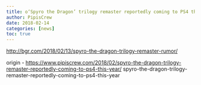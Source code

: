 ```yaml
---
title: o‘Spyro the Dragon’ trilogy remaster reportedly coming to PS4 this year
author: PipisCrew
date: 2018-02-14
categories: [news]
toc: true
---
```


http://bgr.com/2018/02/13/spyro-the-dragon-trilogy-remaster-rumor/

origin - https://www.pipiscrew.com/2018/02/spyro-the-dragon-trilogy-remaster-reportedly-coming-to-ps4-this-year/ spyro-the-dragon-trilogy-remaster-reportedly-coming-to-ps4-this-year